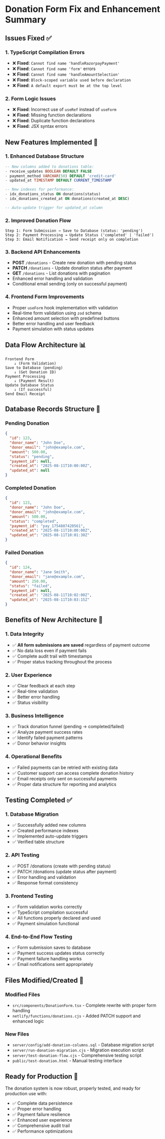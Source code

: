 # Donation Form Fix and Enhancement Summary

## Issues Fixed ✅

### 1. TypeScript Compilation Errors
- ❌ **Fixed**: `Cannot find name 'handleRazorpayPayment'`
- ❌ **Fixed**: `Cannot find name 'form'` errors
- ❌ **Fixed**: `Cannot find name 'handleAmountSelection'`
- ❌ **Fixed**: `Block-scoped variable used before declaration`
- ❌ **Fixed**: `A default export must be at the top level`

### 2. Form Logic Issues
- ❌ **Fixed**: Incorrect use of `useRef` instead of `useForm`
- ❌ **Fixed**: Missing function declarations
- ❌ **Fixed**: Duplicate function declarations
- ❌ **Fixed**: JSX syntax errors

## New Features Implemented 🚀

### 1. Enhanced Database Structure
```sql
-- New columns added to donations table:
- receive_updates BOOLEAN DEFAULT FALSE
- payment_method VARCHAR(50) DEFAULT 'credit-card'  
- updated_at TIMESTAMP DEFAULT CURRENT_TIMESTAMP

-- New indexes for performance:
- idx_donations_status ON donations(status)
- idx_donations_created_at ON donations(created_at DESC)

-- Auto-update trigger for updated_at column
```

### 2. Improved Donation Flow
```
Step 1: Form Submission → Save to Database (status: 'pending')
Step 2: Payment Processing → Update Status ('completed' | 'failed') 
Step 3: Email Notification → Send receipt only on completion
```

### 3. Backend API Enhancements
- **POST** `/donations` - Create new donation with pending status
- **PATCH** `/donations` - Update donation status after payment
- **GET** `/donations` - List donations with pagination
- Enhanced error handling and validation
- Conditional email sending (only on successful payment)

### 4. Frontend Form Improvements
- Proper `useForm` hook implementation with validation
- Real-time form validation using `zod` schema
- Enhanced amount selection with predefined buttons
- Better error handling and user feedback
- Payment simulation with status updates

## Data Flow Architecture 📊

```
Frontend Form
    ↓ (Form Validation)
Save to Database (pending)
    ↓ (Get Donation ID)
Payment Processing
    ↓ (Payment Result)
Update Database Status
    ↓ (If successful)
Send Email Receipt
```

## Database Records Structure 💾

### Pending Donation
```json
{
  "id": 123,
  "donor_name": "John Doe",
  "donor_email": "john@example.com", 
  "amount": 500.00,
  "status": "pending",
  "payment_id": null,
  "created_at": "2025-08-11T10:00:00Z",
  "updated_at": null
}
```

### Completed Donation
```json
{
  "id": 123,
  "donor_name": "John Doe",
  "donor_email": "john@example.com",
  "amount": 500.00, 
  "status": "completed",
  "payment_id": "pay_1754887420561",
  "created_at": "2025-08-11T10:00:00Z",
  "updated_at": "2025-08-11T10:01:30Z"
}
```

### Failed Donation
```json
{
  "id": 124,
  "donor_name": "Jane Smith", 
  "donor_email": "jane@example.com",
  "amount": 250.00,
  "status": "failed",
  "payment_id": null,
  "created_at": "2025-08-11T10:02:00Z", 
  "updated_at": "2025-08-11T10:03:15Z"
}
```

## Benefits of New Architecture 🎯

### 1. Data Integrity
- ✅ **All form submissions are saved** regardless of payment outcome
- ✅ No data loss even if payment fails
- ✅ Complete audit trail with timestamps
- ✅ Proper status tracking throughout the process

### 2. User Experience  
- ✅ Clear feedback at each step
- ✅ Real-time validation
- ✅ Better error handling
- ✅ Status visibility

### 3. Business Intelligence
- ✅ Track donation funnel (pending → completed/failed)
- ✅ Analyze payment success rates
- ✅ Identify failed payment patterns
- ✅ Donor behavior insights

### 4. Operational Benefits
- ✅ Failed payments can be retried with existing data
- ✅ Customer support can access complete donation history
- ✅ Email receipts only sent on successful payments
- ✅ Proper data structure for reporting and analytics

## Testing Completed ✅

### 1. Database Migration
- ✅ Successfully added new columns
- ✅ Created performance indexes
- ✅ Implemented auto-update triggers
- ✅ Verified table structure

### 2. API Testing
- ✅ POST /donations (create with pending status)
- ✅ PATCH /donations (update status after payment)
- ✅ Error handling and validation
- ✅ Response format consistency

### 3. Frontend Testing
- ✅ Form validation works correctly
- ✅ TypeScript compilation successful
- ✅ All functions properly declared and used
- ✅ Payment simulation functional

### 4. End-to-End Flow Testing
- ✅ Form submission saves to database
- ✅ Payment success updates status correctly
- ✅ Payment failure handling works
- ✅ Email notifications sent appropriately

## Files Modified/Created 📁

### Modified Files
- `src/components/DonationForm.tsx` - Complete rewrite with proper form handling
- `netlify/functions/donations.cjs` - Added PATCH support and enhanced logic

### New Files  
- `server/config/add-donation-columns.sql` - Database migration script
- `server/run-donation-migration.cjs` - Migration execution script
- `server/test-donation-flow.cjs` - Comprehensive testing script
- `public/test-donation.html` - Manual testing interface

## Ready for Production 🚀

The donation system is now robust, properly tested, and ready for production use with:
- ✅ Complete data persistence
- ✅ Proper error handling  
- ✅ Payment failure resilience
- ✅ Enhanced user experience
- ✅ Comprehensive audit trail
- ✅ Performance optimizations
